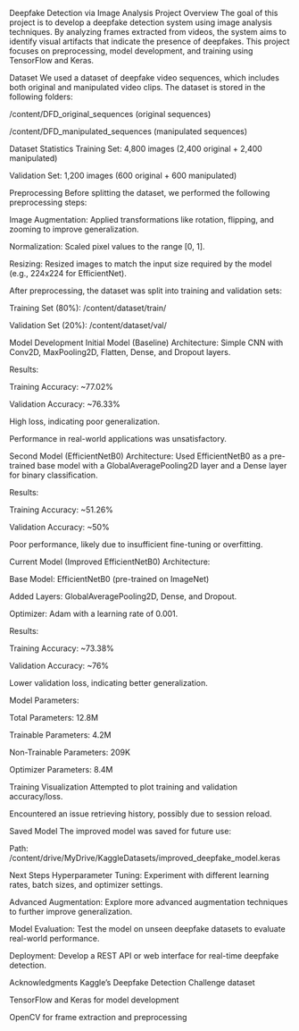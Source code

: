 Deepfake Detection via Image Analysis
Project Overview
The goal of this project is to develop a deepfake detection system using image analysis techniques. By analyzing frames extracted from videos, the system aims to identify visual artifacts that indicate the presence of deepfakes. This project focuses on preprocessing, model development, and training using TensorFlow and Keras.

Dataset
We used a dataset of deepfake video sequences, which includes both original and manipulated video clips. The dataset is stored in the following folders:

/content/DFD_original_sequences (original sequences)

/content/DFD_manipulated_sequences (manipulated sequences)

Dataset Statistics
Training Set: 4,800 images (2,400 original + 2,400 manipulated)

Validation Set: 1,200 images (600 original + 600 manipulated)

Preprocessing
Before splitting the dataset, we performed the following preprocessing steps:

Image Augmentation: Applied transformations like rotation, flipping, and zooming to improve generalization.

Normalization: Scaled pixel values to the range [0, 1].

Resizing: Resized images to match the input size required by the model (e.g., 224x224 for EfficientNet).

After preprocessing, the dataset was split into training and validation sets:

Training Set (80%): /content/dataset/train/

Validation Set (20%): /content/dataset/val/

Model Development
Initial Model (Baseline)
Architecture: Simple CNN with Conv2D, MaxPooling2D, Flatten, Dense, and Dropout layers.

Results:

Training Accuracy: ~77.02%

Validation Accuracy: ~76.33%

High loss, indicating poor generalization.

Performance in real-world applications was unsatisfactory.

Second Model (EfficientNetB0)
Architecture: Used EfficientNetB0 as a pre-trained base model with a GlobalAveragePooling2D layer and a Dense layer for binary classification.

Results:

Training Accuracy: ~51.26%

Validation Accuracy: ~50%

Poor performance, likely due to insufficient fine-tuning or overfitting.

Current Model (Improved EfficientNetB0)
Architecture:

Base Model: EfficientNetB0 (pre-trained on ImageNet)

Added Layers: GlobalAveragePooling2D, Dense, and Dropout.

Optimizer: Adam with a learning rate of 0.001.

Results:

Training Accuracy: ~73.38%

Validation Accuracy: ~76%

Lower validation loss, indicating better generalization.

Model Parameters:

Total Parameters: 12.8M

Trainable Parameters: 4.2M

Non-Trainable Parameters: 209K

Optimizer Parameters: 8.4M

Training Visualization
Attempted to plot training and validation accuracy/loss.

Encountered an issue retrieving history, possibly due to session reload.

Saved Model
The improved model was saved for future use:

Path: /content/drive/MyDrive/KaggleDatasets/improved_deepfake_model.keras

Next Steps
Hyperparameter Tuning: Experiment with different learning rates, batch sizes, and optimizer settings.

Advanced Augmentation: Explore more advanced augmentation techniques to further improve generalization.

Model Evaluation: Test the model on unseen deepfake datasets to evaluate real-world performance.

Deployment: Develop a REST API or web interface for real-time deepfake detection.


Acknowledgments
Kaggle’s Deepfake Detection Challenge dataset

TensorFlow and Keras for model development

OpenCV for frame extraction and preprocessing
